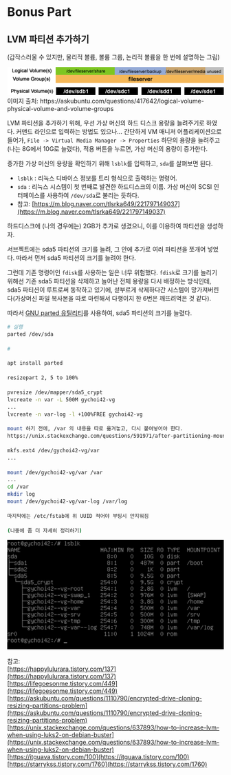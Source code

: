 # Bonus Part

## LVM 파티션 추가하기

(갑작스러울 수 있지만, 물리적 볼륨, 볼륨 그룹, 논리적 볼륨을 한 번에 설명하는 그림)

<img src="../img/volumes.png" alt="volumes" width="600" />
이미지 출처: https://askubuntu.com/questions/417642/logical-volume-physical-volume-and-volume-groups

LVM 파티션을 추가하기 위해, 우선 가상 머신의 하드 디스크 용량을 늘려주기로 하였다. 커맨드 라인으로 입력하는 방법도 있으나... 간단하게 VM 매니저 어플리케이션으로 들어가, `File -> Virtual Media Manager -> Properties` 하단의 용량을 늘려주고(나는 8G에서 10G로 늘렸다), 적용 버튼을 누르면, 가상 머신의 용량이 증가한다.

증가한 가상 머신의 용량을 확인하기 위해 `lsblk`를 입력하고, `sda`를 살펴보면 된다.
- `lsblk` : 리눅스 디바이스 정보를 트리 형식으로 출력하는 명령어.
- `sda` : 리눅스 시스템이 첫 번째로 발견한 하드디스크의 이름. 가상 머신이 SCSI 인터페이스를 사용하여 `/dev/sda`로 불리는 듯하다.
- 참고: [https://m.blog.naver.com/tlsrka649/221797149037](https://m.blog.naver.com/tlsrka649/221797149037)

하드디스크에 (나의 경우에는) 2GB가 추가로 생겼으니, 이를 이용하여 파티션을 생성하자.

서브젝트에는 sda5 파티션의 크기를 늘려, 그 안에 추가로 여러 파티션을 쪼개어 넣었다. 따라서 먼저 sda5 파티션의 크기를 늘려야 한다.

그런데 기존 명령어인 `fdisk`를 사용하는 일은 너무 위험했다. `fdisk`로 크기를 늘리기 위해선 기존 sda5 파티션을 삭제하고 늘어난 전체 용량을 다시 배정하는 방식인데, sda5 파티션이 루트로써 동작하고 있기에, 섣부르게 삭제하다간 시스템이 망가져버린다(가상머신 파일 복사본을 따로 마련해서 다행이지 한 6번은 깨뜨려먹은 것 같다).

따라서 [GNU parted 유틸리티](https://geekpeach.net/ko/linux-parted-%EC%9C%A0%ED%8B%B8%EB%A6%AC%ED%8B%B0-%EC%9D%B4%ED%95%B4)를 사용하여, sda5 파티션의 크기를 늘렸다.

```sh
# 실행
parted /dev/sda

# 

apt install parted

resizepart 2, 5 to 100%

pvresize /dev/mapper/sda5_crypt
lvcreate -n var -L 500M gychoi42-vg
...
lvcreate -n var-log -l +100%FREE gychoi42-vg

mount 하기 전에, /var 의 내용을 따로 옮겨놓고, 다시 붙여넣어야 한다.
https://unix.stackexchange.com/questions/591971/after-partitioning-mounting-and-turning-of-directory-is-missing

mkfs.ext4 /dev/gychoi42-vg/var
...

mount /dev/gychoi42-vg/var /var
...
cd /var
mkdir log
mount /dev/gychoi42-vg/var-log /var/log

마지막에는 /etc/fstab에 위 UUID 적어야 부팅시 안지워짐

(나중에 좀 더 자세히 정리하기)
```

<img src="../img/partition.png" alt="partition" width="600" />

참고:  
[https://happylulurara.tistory.com/137](https://happylulurara.tistory.com/137)  
[https://lifegoesonme.tistory.com/449](https://lifegoesonme.tistory.com/449)  
[https://askubuntu.com/questions/1110790/encrypted-drive-cloning-resizing-partitions-problem](https://askubuntu.com/questions/1110790/encrypted-drive-cloning-resizing-partitions-problem)  
[https://unix.stackexchange.com/questions/637893/how-to-increase-lvm-when-using-luks2-on-debian-buster](https://unix.stackexchange.com/questions/637893/how-to-increase-lvm-when-using-luks2-on-debian-buster)  
[https://itguava.tistory.com/100](https://itguava.tistory.com/100)  
[https://starrykss.tistory.com/1760](https://starrykss.tistory.com/1760)
